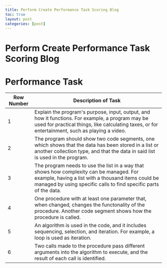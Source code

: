 ```yaml
---
title: Perform Create Performance Task Scoring Blog
toc: true
layout: post
categories: [post]
---
```

# Perform Create Performance Task Scoring Blog

# Performance Task
| Row Number | Description of Task | 
| --- | --- |
| 1 | Explain the program's purpose, input, output, and how it functions. For example, a program may be used for practical things, like calculating taxes, or for entertainment, such as playing a video. |
| 2 | The program should show two code segments, one which shows that the data has been stored in a list or another collection type, and that the data in said list is used in the program. |
| 3 | The program needs to use the list in a way that shows how complexity can be managed. For example, having a list with a thousand items could be managed by using specific calls to find specific parts of the data. |
| 4 | One procedure with at least one parameter that, when changed, changes the functonality of the procedure. Another code segment shows how the procedure is called. |
| 5 | An algorithm is used in the code, and it includes sequencing, selection, and iteration. For example, a loop is used as iteration. |
| 6 | Two calls made to the procedure pass different arguments into the algorithm to execute, and the result of each call is identified. |
